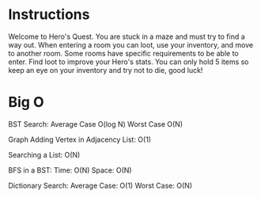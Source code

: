 # Instructions
Welcome to Hero's Quest. You are stuck in a maze and must try to find a way out. When entering a room you can loot, use your inventory, and move to another room. Some rooms have specific requirements to be able to enter. Find loot to improve your Hero's stats. You can only hold 5 items so keep an eye on your inventory and try not to die, good luck!


# Big O
BST Search:     Average Case O(log N)
                Worst Case O(N)

Graph Adding Vertex in Adjacency List:  O(1)

Searching a List:   O(N)

BFS in a BST:   Time: O(N)
                Space: O(N)

Dictionary Search:  Average Case: O(1)
                    Worst Case: O(N)    